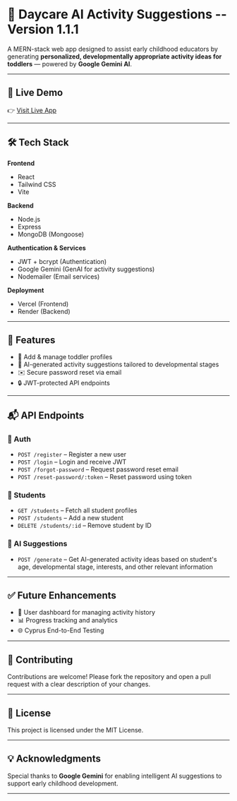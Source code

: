 # 🧠 Daycare AI Activity Suggestions -- Version 1.1.1

A MERN-stack web app designed to assist early childhood educators by generating **personalized, developmentally appropriate activity ideas for toddlers** — powered by **Google Gemini AI**.

---

## 🚀 Live Demo

👉 [Visit Live App](https://daycare-ai-activity-suggestions.vercel.app)

---

## 🛠️ Tech Stack

**Frontend**  
- React  
- Tailwind CSS  
- Vite  

**Backend**  
- Node.js  
- Express  
- MongoDB (Mongoose)  

**Authentication & Services**  
- JWT + bcrypt (Authentication)  
- Google Gemini (GenAI for activity suggestions)  
- Nodemailer (Email services)  

**Deployment**  
- Vercel (Frontend)  
- Render (Backend)

---

## 🔐 Features

- 👶 Add & manage toddler profiles  
- 🧠 AI-generated activity suggestions tailored to developmental stages  
- ✉️ Secure password reset via email  
- 🔒 JWT-protected API endpoints  

---

## 📬 API Endpoints

### 🧾 Auth
- `POST /register` – Register a new user  
- `POST /login` – Login and receive JWT  
- `POST /forgot-password` – Request password reset email  
- `POST /reset-password/:token` – Reset password using token  

### 👶 Students
- `GET /students` – Fetch all student profiles  
- `POST /students` – Add a new student  
- `DELETE /students/:id` – Remove student by ID  

### 🤖 AI Suggestions
- `POST /generate` – Get AI-generated activity ideas based on student's age, developmental stage, interests, and other relevant information

---

## ✅ Future Enhancements

- 🧾 User dashboard for managing activity history  
- 📊 Progress tracking and analytics  
- 🌐 Cyprus End-to-End Testing

---

## 🤝 Contributing

Contributions are welcome! Please fork the repository and open a pull request with a clear description of your changes.

---

## 📄 License

This project is licensed under the MIT License.

---

## 💡 Acknowledgments

Special thanks to **Google Gemini** for enabling intelligent AI suggestions to support early childhood development.

---
